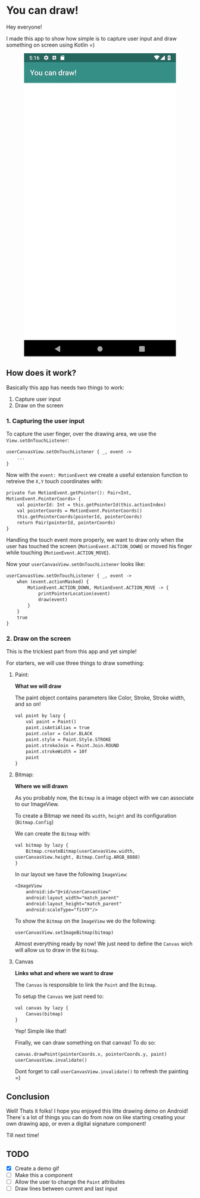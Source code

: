 # You can draw!

Hey everyone!

I made this app to show how simple is to capture user input and draw something on screen using Kotlin =)

<p align="center">
    <img src="app-demo.gif"/>
</p>

## How does it work?

Basically this app has needs two things to work:

1. Capture user input
2. Draw on the screen

### 1. Capturing the user input

To capture the user finger, over the drawing area, we use the `View.setOnTouchListener`:

```
userCanvasView.setOnTouchListener { _, event ->
    ...
}
```

Now with the `event: MotionEvent` we create a useful extension function to retreive the `X,Y` touch coordinates with:

```
private fun MotionEvent.getPointer(): Pair<Int, MotionEvent.PointerCoords> {
    val pointerId: Int = this.getPointerId(this.actionIndex)
    val pointerCoords = MotionEvent.PointerCoords()
    this.getPointerCoords(pointerId, pointerCoords)
    return Pair(pointerId, pointerCoords)
}
```

Handling the touch event more properly, we want to draw only when the user has touched the screen (`MotionEvent.ACTION_DOWN`) or moved his finger while touching (`MotionEvent.ACTION_MOVE`).

Now your `userCanvasView.setOnTouchListener` looks like:

```
userCanvasView.setOnTouchListener { _, event ->
    when (event.actionMasked) {
        MotionEvent.ACTION_DOWN, MotionEvent.ACTION_MOVE -> {
            printPointerLocation(event)
            draw(event)
        }
    }
    true
}
```

### 2. Draw on the screen

This is the trickiest part from this app and yet simple!

For starters, we will use three things to draw something:

1. Paint:

    **What we will draw**

    The paint object contains parameters like Color, Stroke, Stroke width, and so on!

    ```
    val paint by lazy {
        val paint = Paint()
        paint.isAntiAlias = true
        paint.color = Color.BLACK
        paint.style = Paint.Style.STROKE
        paint.strokeJoin = Paint.Join.ROUND
        paint.strokeWidth = 10f
        paint
    }
    ```

2. Bitmap:

    **Where we will drawn**

    As you probably now, the `Bitmap` is a image object with we can associate to our ImageView.

    To create a Bitmap we need its `width`, `height` and its configuration (`Bitmap.Config`)

    We can create the `Bitmap` with:

    ```
    val bitmap by lazy {
        Bitmap.createBitmap(userCanvasView.width, userCanvasView.height, Bitmap.Config.ARGB_8888)
    }
    ```
    In our layout we have the following `ImageView`:
    ```
    <ImageView
        android:id="@+id/userCanvasView"
        android:layout_width="match_parent"
        android:layout_height="match_parent"
        android:scaleType="fitXY"/>
    ```
    To show the `Bitmap` on the `ImageView` we do the following:
    ```
    userCanvasView.setImageBitmap(bitmap)
    ```
    Almost everything ready by now! We just need to define the `Canvas` wich will allow us to draw in the `Bitmap`.

3. Canvas

    **Links what and where we want to draw**

    The `Canvas` is responsible to link the `Paint` and the `Bitmap`.

    To setup the `Canvas` we just need to:
    ```
    val canvas by lazy {
        Canvas(bitmap)
    }
    ```
    Yep! Simple like that!

    Finally, we can draw something on that canvas! To do so:
    ```
    canvas.drawPoint(pointerCoords.x, pointerCoords.y, paint)
    userCanvasView.invalidate()
    ```
    Dont forget to call `userCanvasView.invalidate()` to refresh the painting =)

## Conclusion

Well! Thats it folks! I hope you enjoyed this litte drawing demo on Android! There`s a lot of things you can do from now on like starting creating your own drawing app, or even a digital signature component!

Till next time!

## TODO
- [x] Create a demo gif
- [ ] Make this a component
- [ ] Allow the user to change the `Paint` attributes
- [ ] Draw lines between current and last input
